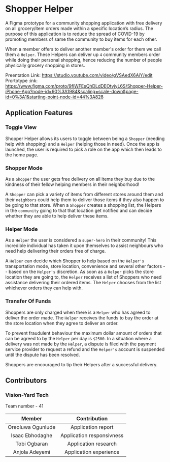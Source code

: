 # Shopper Helper

A Figma prototype for a community shopping application with free delivery on all grocery/item orders made within a specific location’s radius. The purpose of this application is to reduce the spread of COVID-19 by promoting members of same the community to buy items for each other.

When a member offers to deliver another member's order for them we call them a `Helper`. These Helpers can deliver up `4` community members order while doing their personal shopping, hence reducing the number of people physically grocery shopping in stores.

Preentation Link: https://studio.youtube.com/video/gVSAedX6AiY/edit
Prortotype :ink: https://www.figma.com/proto/9flWFEsQhDLdDEOtvjyL6S/Shopper-Helper-iPhone-App?node-id=90%3A1984&scaling=scale-down&page-id=0%3A1&starting-point-node-id=44%3A828

## Application Features

### Toggle View

Shopper Helper allows its users to toggle between being a `Shopper` (needing help with shopping) and a `Helper` (helping those in need). 
Once the app is launched, the user is required to pick a role on the app which then leads to the home page.

### Shopper Mode

As a `Shopper` the user gets free delivery on all items they buy due to the kindness of their fellow helping members in their neighborhood! 

A `Shopper` can pick a variety of items from different stores around them and their `neighbors` could help them to deliver those items if they also happen to be going to that store. When a `Shopper` creates a shopping list, the Helpers in the `community` going to that that location get notified and can decide whether they are able to help deliver these items.

### Helper Mode

As a `Helper` the user is considered a `super-hero` in their community! This incredible individual has taken it upon themselves to assist neighbours who need help delivering their orders free of charge.

A `Helper` can decide which Shopper to help based on the `Helper's` transportation mode, store location, convenience and several other factors -- based on the `Helper's` discretion. As soon as a `Helper` picks the store location they are going to, the `Helper` receives a list of Shoppers who need assistance delivering their ordered items. The `Helper` chooses from the list whichever orders they can help with.

### Transfer Of Funds

Shoppers are only charged when there is a `Helper` who has agreed to deliver the order made. The `Helper` receives the funds to buy the order at the store location when they agree to deliver an order.

To prevent fraudulent behaviour the maximum dollar amount of orders that can be agreed to by the `Helper` per day is `$2500`. In a situation where a delivery was not made by the `Helper`, a dispute is filed with the payment service provider to request a refund and the `Helper's` account is suspended until the dispute has been resolved. 

Shoppers are encouraged to tip their Helpers after a successful delivery.

## Contributors

### Vision-Yard Tech
Team number - 41

| Member    | Contribution   |
| :------------: | :----------: |
| Oreoluwa Ogunlude | Application report  |
| Isaac Ebhodaghe | Application responsivness |
| Tobi Ogbaran | Application research  | 
| Anjola Adeyemi | Application experience |

